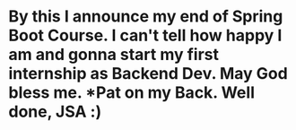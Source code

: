 # By this I announce my end of Spring Boot Course. I can't tell how happy I am and gonna start my first internship as Backend Dev. May God bless me. *Pat on my Back. Well done, JSA :)